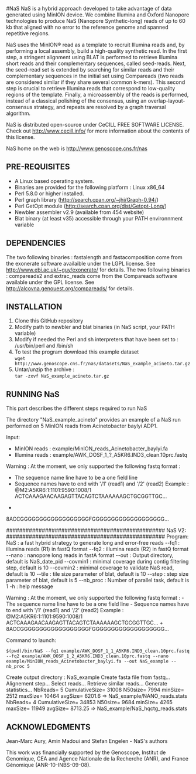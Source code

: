 #NaS
NaS is a hybrid approach developed to take advantage of data generated using MinION device. We combine Illumina and Oxford Nanopore technologies to produce NaS (Nanopore Synthetic-long) reads of up to 60 kb that aligned with no error to the reference genome and spanned repetitive regions. 

NaS uses the MinION® read as a template 
to recruit Illumina reads and, by performing a local assembly, 
build a high-quality synthetic read. 
In the first step, a stringent alignment using BLAT is performed
to retrieve Illumina short reads and their complementary sequences,
called seed-reads. 
Next, the seed-read set is extended by searching for similar
reads and their complementary sequences in the initial set 
using Compareads (two reads are considered similar if they share 
several common k-mers). This second step is crucial to retrieve
Illumina reads that correspond to low-quality regions of the
template. 
Finally, a microassembly of the reads is performed, instead of 
a classical polishing of the consensus, using an overlap-layout-consensus
strategy, and repeats are resolved by a graph traversal algorithm.

NaS is distributed open-source under CeCILL 
FREE SOFTWARE LICENSE. Check out http://www.cecill.info/
for more information about the contents of this license.

NaS home on the web is http://www.genoscope.cns.fr/nas


PRE-REQUISITES
--------------

  - A Linux based operating system.
  - Binaries are provided for the following platform : Linux x86_64
  - Perl 5.8.0 or higher installed.
  - Perl graph library (http://search.cpan.org/~jhi/Graph-0.94/)
  - Perl GetOpt module (http://search.cpan.org/dist/Getopt-Long/)
  - Newbler assembler v2.9 (available from 454 website)
  - Blat binary (at least v35) accessible through your PATH environnment variable


DEPENDENCIES
------------
The two following binaries : fastalength and fastacomposition
come from the exonerate software availaible under the LGPL
license. See http://www.ebi.ac.uk/~guy/exonerate/ for details.
The two following binaries : compareads2 and extrac_reads come
from the Compareads software available under the GPL license.
See http://alcovna.genouest.org/compareads/ for details.


INSTALLATION
------------

  1. Clone this GitHub repository
  2. Modify path to newbler and blat binaries (in NaS script, your PATH variable)
  3. Modify if needed the Perl and sh interpreters that have been set to : /usr/bin/perl and /bin/sh
  4. To test the program download this example dataset       
  `wget http://www.genoscope.cns.fr/nas/datasets/NaS_example_acineto.tar.gz`
  5. Untar/unzip the archive :        
  `tar -zxvf NaS_example_acineto.tar.gz`

RUNNING NaS
--------------
This part describes the different steps required to run NaS

The directory "NaS_example_acineto" provides an example of a NaS run performed on 5 MinION reads from Acinetobacter baylyi ADP1.

Input: 
- MinION reads : example/MinION_reads_Acinetobacter_baylyi.fa
- Illumina reads : example/AWK_DOSF_1_?_A5KR6.IND3_clean.10prc.fastq


Warning : At the moment, we only supported the following fastq format :
 - The sequence name line have to be a one field line
 - Sequence names have to end with '/1' (read1) and '/2' (read2)
Example :
@M2:A5KR6:1:1101:9590:1008/1
ACTCAAAGAACAAGAGTTACAGTCTAAAAAAGCTGCGGTTGC...
+
8ACCGGGGGGGGGGGGGGGGGGFGGGGGGGGGGGGGGGGGGG...

#################################################
NaS V2:
#################################################
Program: NaS : a fast hybrid strategy to generate long and error-free reads
	--fq1        : illumina reads (R1) in fastQ format
	--fq2        : illumina reads (R2) in fastQ format
	--nano       : nanopore long reads in fastA format
	--out        : Output directory, default is NaS_date_pid
	--covmin1    : minimal coverage during contig filtering step, default is 10
	--covmin2    : minimal coverage to validate NaS read, default is 10
	--tile       : tile size parameter of blat, default is 10
	--step       : step size parameter of blat, default is 5
	--nb_proc    : Number of parallel task, default is 1
	-h           : help message

Warning : At the moment, we only supported the following fastq format :
    - The sequence name line have to be a one field line
    - Sequence names have to end with '/1' (read1) and '/2' (read2)
Example :
@M2:A5KR6:1:1101:9590:1008/1
ACTCAAAGAACAAGAGTTACAGTCTAAAAAAGCTGCGGTTGC...
+
8ACCGGGGGGGGGGGGGGGGGGFGGGGGGGGGGGGGGGGGGG...

Command to launch:

`$(pwd)/bin/NaS --fq1 example/AWK_DOSF_1_1_A5KR6.IND3_clean.10prc.fastq --fq2 example/AWK_DOSF_1_2_A5KR6.IND3_clean.10prc.fastq --nano example/MinION_reads_Acinetobacter_baylyi.fa --out NaS_example --nb_proc 5`

Create output directory : NaS_example
Create fasta file from fastq...
Alignement step...
Select reads...
Retrieve similar reads...
Generate statistics...
NbReads=  5  CumulativeSize=  31008  N50size=  7994  minSize=  2512  maxSize=  10464  avgSize=  6201.6  =>  NaS_example/NANO_reads.stats
NbReads=  4  CumulativeSize=  34853  N50size=  9684  minSize=  4265  maxSize=  11949  avgSize=  8713.25  =>  NaS_example/NaS_hqctg_reads.stats


ACKNOWLEDGMENTS
---------------
Jean-Marc Aury, Amin Madoui and Stefan Engelen - NaS's authors

This work was financially supported by the Genoscope, 
Institut de Genomique, CEA and Agence Nationale de la 
Recherche (ANR), and France Génomique (ANR-10-INBS-09-08).
